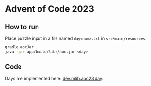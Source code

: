 # Advent of Code 2023

## How to run

Place puzzle input in a file named `day<num>.txt` in `src/main/resources`.

```bash
gradle aocJar
java -jar app/build/libs/aoc.jar <day>
```

## Code

Days are implemented here: [dev.mtib.aoc23.day](https://github.com/mtib/aoc_23_kt/tree/main/app/src/main/kotlin/dev/mtib/aoc23/day).
